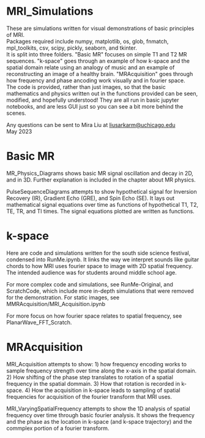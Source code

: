 # MRI_Simulations
 These are simulations written for visual demonstrations of basic principles of MRI.\
 Packages required include numpy, matplotlib, os, glob, fnmatch, mpl_toolkits, csv, scipy, pickly, seaborn, and tkinter.\
 It is split into three folders. "Basic MR" focuses on simple T1 and T2 MR sequences. "k-space" goes through an example of how k-space and the spatial domain relate using an analogy of music and an example of reconstructing an image of a healthy brain. "MRAcquisition" goes through how frequency and phase ancoding work visually and in fourier space. \
 The code is provided, rather than just images, so that the basic mathematics and physics written out in the functions provided can be seen, modified, and hopefully understood! They are all run in basic jupyter notebooks, and are less GUI just so you can see a bit more behind the scenes.
 
 Any questions can be sent to Mira Liu at liusarkarm@uchicago.edu\
May 2023

# Basic MR
 MR_Physics_Diagrams shows basic MR signal oscillation and decay in 2D, and in 3D. Further explanation is included in the chapter about MR physics.
 
 PulseSequenceDiagrams attempts to show hypothetical signal for Inversion Recovery (IR), Gradient Echo (GRE), and Spin Echo (SE). It lays out mathematical signal equations over time as functions of hypothetical T1, T2, TE, TR, and TI times. The signal equations plotted are written as functions.
 
# k-space

Here are code and simulations written for the south side science festival, condensed into RunMe.ipynb. It links the way we interpret sounds like guitar chords to how MRI uses fourier space to image with 2D spatial frequency. The intended audience was for students around middle school age.

For more complex code and simulations, see RunMe-Original, and ScratchCode, which include more in-depth simulations that were removed for the demonstration. For static images, see MMRAcquisition/MRI_Acquisition.ipynb

For more focus on how fourier space relates to spatial frequency, see PlanarWave_FFT_Scratch.

# MRAcquisition

MRI_Acquisition attempts to show: 1) how frequency encoding works to sample frequency strength over time along the x-axis in the spatial domain. 2) How shifting of the phase step translates to rotation of a spatial frequency in the spatial dommain. 3) How that rotation is recorded in k-space. 4) How the acquisition in k-space leads to sampling of spatial frequencies for acquisition of the fourier transform that MRI uses. 

MRI_VaryingSpatialFrequency attempts to show the 1D analysis of spatial frequency over time through basic fourier analysis. It shows the frequency and the phase as the location in k-space (and k-space trajectory) and the commplex portion of a fourier transform. 





